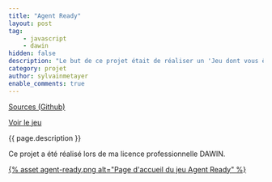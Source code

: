 ```yaml
---
title: "Agent Ready"
layout: post
tag: 
    - javascript
    - dawin
hidden: false
description: "Le but de ce projet était de réaliser un 'Jeu dont vous êtes le héros' avec diverses actions, tout en utilisant jQuery."
category: projet
author: sylvainmetayer
enable_comments: true
---
```


[Sources (Github)](https://github.com/sylvainmetayer/agent-ready/)

[Voir le jeu](https://sylvainmetayer.github.io/agent-ready/)

{{ page.description }}

Ce projet a été réalisé lors de ma licence professionnelle DAWIN.

[{% asset agent-ready.png alt="Page d'accueil du jeu Agent Ready" %}](https://sylvainmetayer.github.io/agent-ready/)
